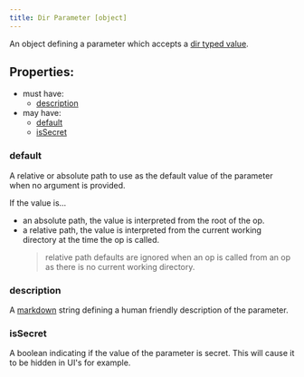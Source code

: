 ```yaml
---
title: Dir Parameter [object]
---
```


An object defining a parameter which accepts a [dir typed value](../../../../types/dir.md).

## Properties:
- must have:
  - [description](#description)
- may have:
  - [default](#default)
  - [isSecret](#issecret)

### default
A relative or absolute path to use as the default value of the parameter when no argument is provided.

If the value is...
- an absolute path, the value is interpreted from the root of the op.
- a relative path, the value is interpreted from the current working directory at the time the op is called.
  > relative path defaults are ignored when an op is called from an op as there is no current working directory.

### description
A [markdown](../markdown.md) string defining a human friendly description of the parameter.

### isSecret
A boolean indicating if the value of the parameter is secret. This will cause it to be hidden in UI's for example. 